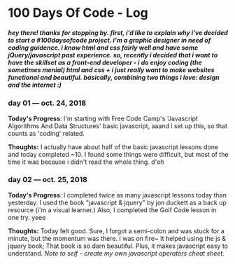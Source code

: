 # 100 Days Of Code - Log

##### hey there! thanks for stopping by. first, i'd like to explain why i've decided to start a #100daysofcode project. i'm a graphic designer in need of coding guidence. i know html and css fairly well and have some jQuery/javascript past experience. so, recently i  decided that i want to have the skillset as a front-end developer - i do enjoy coding (the sometimes menial) html and css + i just really want to make websites functional and beautiful. basically, combining two things i love: design and the internet :)



### day 01 — oct. 24, 2018
**Today's Progress**: I'm starting with Free Code Camp's 'Javascript Algorithms And Data Structures' basic javascript, aaand i set up this, so that counts as 'coding' related. 

**Thoughts:** I actually have about half of the basic javascript lessons done and today completed ~10. I found some things were difficult, but most of the time it was because i didn't read the whole thing. d'oh



### day 02 — oct. 25, 2018
**Today's Progress**: I completed twice as many javascript lessons today than yesterday. I used the book "javascript & jquery" by jon duckett as a back up resource (i'm a visual learner.) Also, I completed the Golf Code lesson in one try. yeee

**Thoughts:** Today felt good. Sure, I forgot a semi-colon and was stuck for a minute, but the momentum was there. I was on fire~ It helped using the js & jquery book; That book is so darn beautiful. Plus, it makes javascript easy to understand. *Note to self - create my own javascript operators cheat sheet.* 
